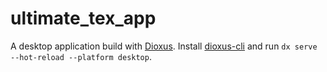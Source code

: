 # ultimate_tex_app
A desktop application build with [Dioxus](https://dioxuslabs.com/). Install [dioxus-cli](https://crates.io/crates/dioxus-cli) and run `dx serve --hot-reload --platform desktop`.